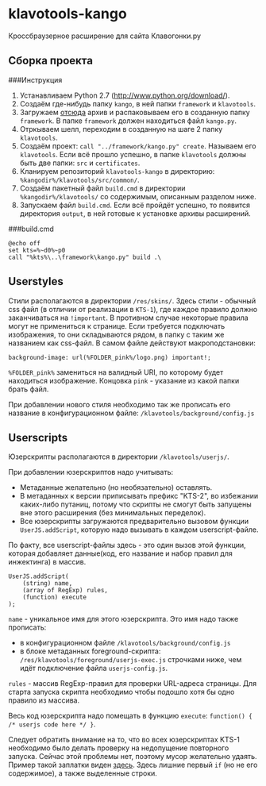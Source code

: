 klavotools-kango
================

Кроссбраузерное расширение для сайта Клавогонки.ру

Сборка проекта
-------------------

###Инструкция
1. Устанавливаем Python 2.7 (http://www.python.org/download/).
2. Создаём где-нибудь папку `kango`, в ней папки `framework` и `klavotools`.
3. Загружаем [отсюда](http://kangoextensions.com/kango/kango-framework-latest.zip) архив и распаковываем его в созданную папку `framework`. В папке `framework` должен находиться файл `kango.py`.
4. Отркываем шелл, переходим в созданную на шаге 2 папку `klavotools`.
5. Создаём проект: `call "../framework/kango.py" create`. Называем его `klavotools`. Если всё прошло успешно, в папке `klavotools` должны быть две папки: `src` и `certificates`.
6. Кланируем репозиторий `klavotools-kango` в директорию: `%kangodir%/klavotools/src/common/`.
7. Создаём пакетный файл `build.cmd` в директории `%kangodir%/klavotools/` со содержимым, описанным разделом ниже.
8. Запускаем файл `build.cmd`. Если всё пройдёт успешно, то появится директория `output`, в ней готовые к установке архивы расширений.

###build.cmd

    @echo off
    set kts=%~d0%~p0
    call "%kts%\..\framework\kango.py" build .\

Userstyles
----------
Стили располагаются в директории `/res/skins/`. Здесь стили - обычный css файл (в отличии от реализации в `KTS-1`), где каждое правило должно заканчиваться на `!important`. В противном случае некоторые правила могут не примениться к странице.
Если требуется подключать изображения, то они складываются рядом, в папку с таким же названием как css-файл. В самом файле действуют макроподстановки:

    background-image: url(%FOLDER_pink%/logo.png) important!;
    
`%FOLDER_pink%` замениться на валидный URI, по которому будет находиться изображение. Концовка `pink` - указание из какой папки брать файл.

При добавлении нового стиля необходимо так же прописать его название в конфигурационном файле: `/klavotools/background/config.js`

Userscripts
-----------

Юзерскрипты располагаются в директории `/klavotools/userjs/`.

При добавлении юзерскриптов надо учитывать:
* Метаданные желательно (но необязательно) оставлять.
* В метаданных к версии приписывать префикс "KTS-2", во избежании каких-либо путаниц, потому что скрипты не смогут быть запущены вне этого расширения (без минимальных переделок).
* Все юзерскрипты загружаются предварительно вызовом функции `UserJS.addScript`, которую надо вызывать в каждом userscript-файле.

По факту, все userscript-файлы здесь - это один вызов этой функции, которая добавляет данные(код, его название и набор правил для инжектинга) в массив.

    UserJS.addScript(
        (string) name, 
        (array of RegExp) rules,
        (function) execute
    );

`name` - уникальное имя для этого юзерскрипта. Это имя надо также прописать:
* в конфигурационном файле `/klavotools/background/config.js`
* в блоке метаданных foreground-скрипта: `/res/klavotools/foreground/userjs-exec.js` строчками ниже, чем идёт подключение файла `userjs-config.js`.

`rules` - массив RegExp-правил для проверки URL-адреса страницы. Для старта запуска скрипта необходимо чтобы подошло хотя бы одно правило из массива.

Весь код юзерскрипта надо помещать в функцию `execute`: `function() { /* userjs code here */ }`.

Следует обратить внимание на то, что во всех юзерскриптах KTS-1 необходимо было делать проверку на недопущение повторного запуска. Сейчас этой проблемы нет, поэтому мусор желательно удаять. Пример такой заплатки виден [здесь](https://github.com/Fenex/KTS/blob/32cc3a687121b210997d7016bca50468e5da0b04/userjs/BigTextArea.user.js#L31-L34). Здесь лишние первый `if` (но не его содержимое), а также выделенные строки.


